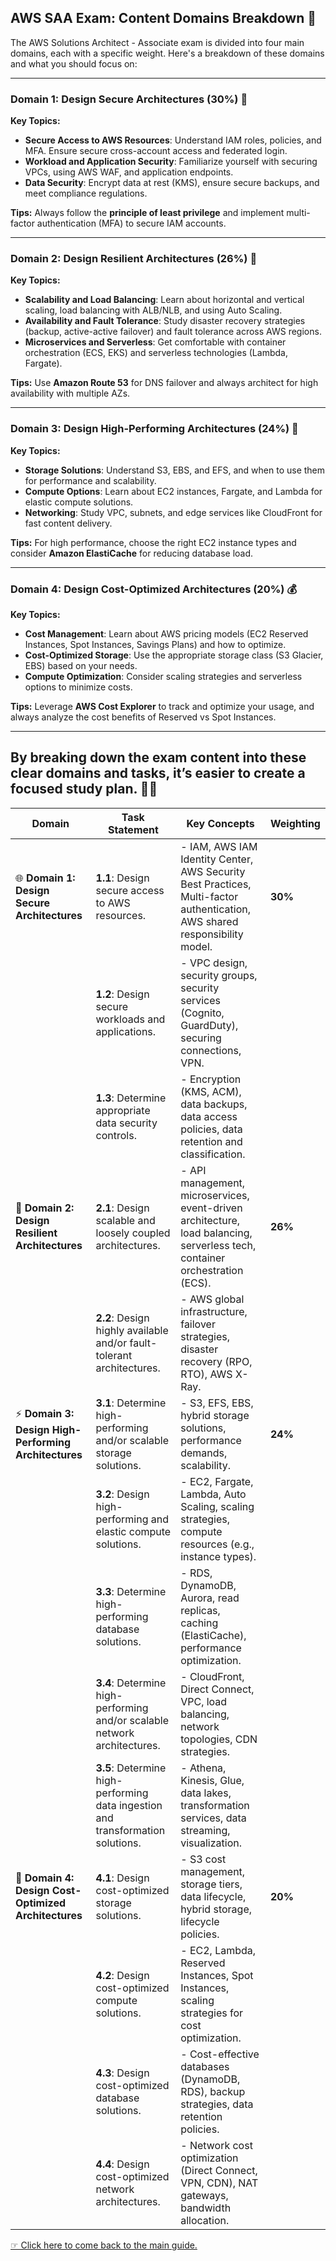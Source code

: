 ## AWS SAA Exam: Content Domains Breakdown 🎯

The AWS Solutions Architect - Associate exam is divided into four main domains, each with a specific weight. Here's a breakdown of these domains and what you should focus on:

---

### Domain 1: Design Secure Architectures (30%) 🔐

**Key Topics:**
- **Secure Access to AWS Resources**: Understand IAM roles, policies, and MFA. Ensure secure cross-account access and federated login.
- **Workload and Application Security**: Familiarize yourself with securing VPCs, using AWS WAF, and application endpoints.
- **Data Security**: Encrypt data at rest (KMS), ensure secure backups, and meet compliance regulations.

**Tips:** Always follow the **principle of least privilege** and implement multi-factor authentication (MFA) to secure IAM accounts.

---

### Domain 2: Design Resilient Architectures (26%) 🔄

**Key Topics:**
- **Scalability and Load Balancing**: Learn about horizontal and vertical scaling, load balancing with ALB/NLB, and using Auto Scaling.
- **Availability and Fault Tolerance**: Study disaster recovery strategies (backup, active-active failover) and fault tolerance across AWS regions.
- **Microservices and Serverless**: Get comfortable with container orchestration (ECS, EKS) and serverless technologies (Lambda, Fargate).

**Tips:** Use **Amazon Route 53** for DNS failover and always architect for high availability with multiple AZs.

---

### Domain 3: Design High-Performing Architectures (24%) 🚀

**Key Topics:**
- **Storage Solutions**: Understand S3, EBS, and EFS, and when to use them for performance and scalability.
- **Compute Options**: Learn about EC2 instances, Fargate, and Lambda for elastic compute solutions.
- **Networking**: Study VPC, subnets, and edge services like CloudFront for fast content delivery.

**Tips:** For high performance, choose the right EC2 instance types and consider **Amazon ElastiCache** for reducing database load.

---

### Domain 4: Design Cost-Optimized Architectures (20%) 💰

**Key Topics:**
- **Cost Management**: Learn about AWS pricing models (EC2 Reserved Instances, Spot Instances, Savings Plans) and how to optimize.
- **Cost-Optimized Storage**: Use the appropriate storage class (S3 Glacier, EBS) based on your needs.
- **Compute Optimization**: Consider scaling strategies and serverless options to minimize costs.

**Tips:** Leverage **AWS Cost Explorer** to track and optimize your usage, and always analyze the cost benefits of Reserved vs Spot Instances.

---

## **By breaking down the exam content into these clear domains and tasks, it’s easier to create a focused study plan. 🌱🔥**



| **Domain**                                      | **Task Statement**                                                                                          | **Key Concepts**                                                                                                           | **Weighting** |
|-------------------------------------------------|-------------------------------------------------------------------------------------------------------------|----------------------------------------------------------------------------------------------------------------------------|---------------|
| 🌐 **Domain 1: Design Secure Architectures**    | **1.1**: Design secure access to AWS resources.                                                              | - IAM, AWS IAM Identity Center, AWS Security Best Practices, Multi-factor authentication, AWS shared responsibility model.  | **30%**       |
|                                                 | **1.2**: Design secure workloads and applications.                                                            | - VPC design, security groups, security services (Cognito, GuardDuty), securing connections, VPN.                           |               |
|                                                 | **1.3**: Determine appropriate data security controls.                                                        | - Encryption (KMS, ACM), data backups, data access policies, data retention and classification.                            |               |
| 🔧 **Domain 2: Design Resilient Architectures**  | **2.1**: Design scalable and loosely coupled architectures.                                                  | - API management, microservices, event-driven architecture, load balancing, serverless tech, container orchestration (ECS). | **26%**       |
|                                                 | **2.2**: Design highly available and/or fault-tolerant architectures.                                        | - AWS global infrastructure, failover strategies, disaster recovery (RPO, RTO), AWS X-Ray.                                 |               |
| ⚡ **Domain 3: Design High-Performing Architectures** | **3.1**: Determine high-performing and/or scalable storage solutions.                                        | - S3, EFS, EBS, hybrid storage solutions, performance demands, scalability.                                                 | **24%**       |
|                                                 | **3.2**: Design high-performing and elastic compute solutions.                                                | - EC2, Fargate, Lambda, Auto Scaling, scaling strategies, compute resources (e.g., instance types).                        |               |
|                                                 | **3.3**: Determine high-performing database solutions.                                                       | - RDS, DynamoDB, Aurora, read replicas, caching (ElastiCache), performance optimization.                                   |               |
|                                                 | **3.4**: Determine high-performing and/or scalable network architectures.                                    | - CloudFront, Direct Connect, VPC, load balancing, network topologies, CDN strategies.                                      |               |
|                                                 | **3.5**: Determine high-performing data ingestion and transformation solutions.                              | - Athena, Kinesis, Glue, data lakes, transformation services, data streaming, visualization.                               |               |
| 💸 **Domain 4: Design Cost-Optimized Architectures** | **4.1**: Design cost-optimized storage solutions.                                                            | - S3 cost management, storage tiers, data lifecycle, hybrid storage, lifecycle policies.                                  | **20%**       |
|                                                 | **4.2**: Design cost-optimized compute solutions.                                                            | - EC2, Lambda, Reserved Instances, Spot Instances, scaling strategies for cost optimization.                               |               |
|                                                 | **4.3**: Design cost-optimized database solutions.                                                           | - Cost-effective databases (DynamoDB, RDS), backup strategies, data retention policies.                                    |               |
|                                                 | **4.4**: Design cost-optimized network architectures.                                                        | - Network cost optimization (Direct Connect, VPN, CDN), NAT gateways, bandwidth allocation.                               |               |


[☞ Click here to come back to the main guide.](https://github.com/Kzax01/Cracking-the-AWS-SAA-Exam-Tips-Resources-and-My-Personal-Experience/blob/b7ae565215bb5ed74bc712e4f544d3644ca05f3c/SAA%20experience.md)
